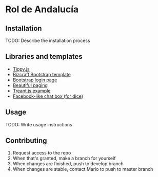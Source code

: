 # Rol de Andalucía

## Installation

TODO: Describe the installation process

## Libraries and templates

- [Tippy.js](https://atomiks.github.io/tippyjs)
- [Bizcraft Bootstrap template](https://themefisher.com/products/bizcraft-multipurpose-business-template/)
- [Bootstrap login page](https://startbootstrap.com/snippets/sign-in-split/)
- [Beautiful paging](https://codepen.io/miaoduanwang/pen/myamxx)
- [Treant.js example](https://codepen.io/shoyan/pen/qNOMoN)
- [Facebook-like chat box (for dice)](https://codepen.io/anwar0x09/pen/OaQdNY)

## Usage

TODO: Write usage instructions

## Contributing

1. Request access to the repo
2. When that's granted, make a branch for yourself
3. When changes are finished, push to develop branch
4. When changes are stable, contact Mario to push to master branch

